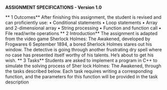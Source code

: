 **ASSIGNMENT SPECIFICATIONS - Version 1.0**
 
** 1 Outcomes**
 After finishing this assignment, the student is revised and can proficiently use:
 • Conditional statements
 • Loop statements
 • Array and 2-dimensional array
 • String processing
 • Function and function call
 • File read/write operations
** 2 Introduction**
 The assignment is adapted from the video game Sherlock Holmes: The Awakened, developed by
 Frogwares
 6 September 1894, a bored Sherlock Holmes stares out his window. The detective is going
 through another frustrating dry spell where no case has presented itself worthy of his talents.
 He’s about to get his wish.
** 3 Tasks**
 Students are asked to implement a program in C++ to simulate the solving process of Sher
lock Holmes: The Awakened, through the tasks described below. Each task requires writing
 a corresponding function, and the parameters for this function will be provided in the task
 description
